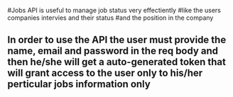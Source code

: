 #Jobs API is useful to manage job status very effectiently
#like the users companies intervies and their status 
#and the position in the company

## In order to use the API the user must provide the name, email and password in the req body and then he/she will get a auto-generated token that will grant access to the user only to his/her perticular jobs information only
